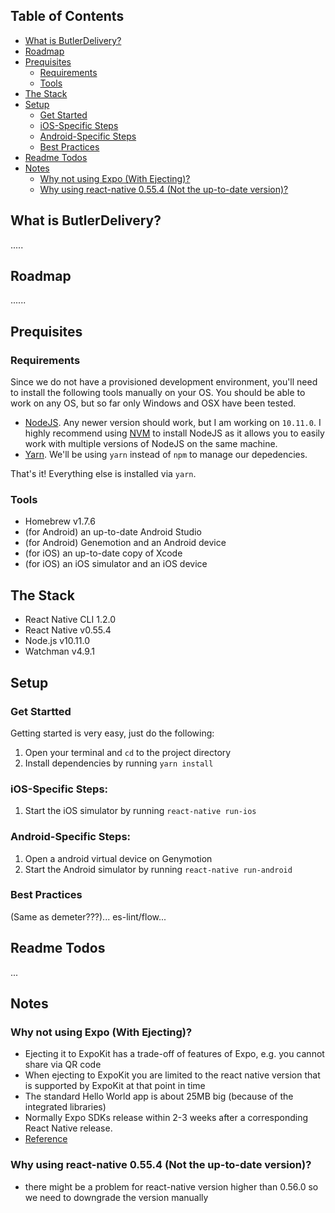 ## Table of Contents

- [What is ButlerDelivery?](#what-is-ButlerDelivery)
- [Roadmap](#roadmap)
- [Prequisites](#prequisites)
  - [Requirements](#requirements)
  - [Tools](#tools)
- [The Stack](#the-stack)
- [Setup](#setup)
  - [Get Started](#get-started)
  - [iOS-Specific Steps](#ios-specific-steps)
  - [Android-Specific Steps](#android-specific-steps)
  - [Best Practices](#best-practices)
- [Readme Todos](#readme-todos)
- [Notes](#notes)
  - [Why not using Expo (With Ejecting)?](#why-not-using-expo-(with-ejecting)?)
  - [Why using react-native 0.55.4 (Not the up-to-date version)?](#why-using-react-native-0.55.4)

## What is ButlerDelivery?
.....

## Roadmap
......

## Prequisites

### Requirements

Since we do not have a provisioned development environment, you'll need to install the following tools manually on your OS. You should be able to work on any OS, but so far only Windows and OSX have been tested.

* [NodeJS](https://nodejs.org/en/). Any newer version should work, but I am working on `10.11.0`. I highly recommend using [NVM](https://github.com/creationix/nvm) to install NodeJS as it allows you to easily work with multiple versions of NodeJS on the same machine. 
* [Yarn](yarnpkg.com/en/docs/install). We'll be using `yarn` instead of `npm` to manage our depedencies.

That's it! Everything else is installed via `yarn`.

### Tools
* Homebrew v1.7.6
* (for Android) an up-to-date Android Studio
* (for Android) Genemotion and an Android device
* (for iOS) an up-to-date copy of Xcode
* (for iOS) an iOS simulator and an iOS device

## The Stack

* React Native CLI 1.2.0
* React Native v0.55.4
* Node.js v10.11.0
* Watchman v4.9.1

## Setup

### Get Startted

Getting started is very easy, just do the following:

1. Open your terminal and `cd` to the project directory
2. Install dependencies by running `yarn install`

### iOS-Specific Steps:
1. Start the iOS simulator by running `react-native run-ios`

### Android-Specific Steps:
1. Open a android virtual device on Genymotion
2. Start the Android simulator by running `react-native run-android`

### Best Practices
(Same as demeter???)...
es-lint/flow...

## Readme Todos
...

## Notes
### Why not using Expo (With Ejecting)?
* Ejecting it to ExpoKit has a trade-off of features of Expo, e.g. you cannot share via QR code
* When ejecting to ExpoKit you are limited to the react native version that is supported by ExpoKit at that point in time
* The standard Hello World app is about 25MB big (because of the integrated libraries)
* Normally Expo SDKs release within 2-3 weeks after a corresponding React Native release.
* [Reference](https://stackoverflow.com/questions/39170622/what-is-the-difference-between-expo-and-react-native/49324689#49324689)

### Why using react-native 0.55.4 (Not the up-to-date version)?
* there might be a problem for react-native version higher than 0.56.0 so we need to downgrade the version manually
